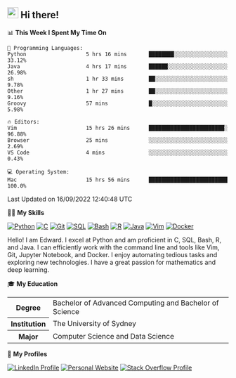 ## <a href="#"><img src="https://media.giphy.com/media/hvRJCLFzcasrR4ia7z/giphy.gif" width="25px" height="25px"></a> Hi there!

<!--START_SECTION:waka-->
📊 **This Week I Spent My Time On** 

```text
💬 Programming Languages: 
Python                   5 hrs 16 mins       ████████░░░░░░░░░░░░░░░░░   33.12% 
Java                     4 hrs 17 mins       ██████░░░░░░░░░░░░░░░░░░░   26.98% 
sh                       1 hr 33 mins        ██░░░░░░░░░░░░░░░░░░░░░░░   9.78% 
Other                    1 hr 27 mins        ██░░░░░░░░░░░░░░░░░░░░░░░   9.16% 
Groovy                   57 mins             █░░░░░░░░░░░░░░░░░░░░░░░░   5.98%

🔥 Editors: 
Vim                      15 hrs 26 mins      ████████████████████████░   96.88% 
Browser                  25 mins             ░░░░░░░░░░░░░░░░░░░░░░░░░   2.69% 
VS Code                  4 mins              ░░░░░░░░░░░░░░░░░░░░░░░░░   0.43%

💻 Operating System: 
Mac                      15 hrs 56 mins      █████████████████████████   100.0%

```


 Last Updated on 16/09/2022 12:40:48 UTC
<!--END_SECTION:waka-->

💪🏻 **My Skills**

[![Python](https://img.shields.io/badge/-Python-yellow?style=flat-square&logo=Python)](#)
[![C     ](https://img.shields.io/badge/-C-blue?style=flat-square&logo=C)](#)
[![Git   ](https://img.shields.io/badge/-Git-grey?style=flat-square&logo=Git)](#)
[![SQL   ](https://img.shields.io/badge/-SQL-grey?style=flat-square&logo=SQLite)](#)
[![Bash  ](https://img.shields.io/badge/-Bash-grey?style=flat-square&logo=GNU-Bash)](#)
[![R     ](https://img.shields.io/badge/-R-grey?style=flat-square&logo=R)](#)
[![Java  ](https://img.shields.io/badge/-Java-grey?style=flat-square&logo=OpenJDK)](#)
[![Vim   ](https://img.shields.io/badge/-Vim-grey?style=flat-square&logo=Vim)](#)
[![Docker](https://img.shields.io/badge/-Docker-grey?style=flat-square&logo=Docker)](#)

Hello! I am Edward. I excel at Python and am proficient in C, SQL, Bash, R, and
Java. I can efficiently work with the command line and tools like Vim, Git,
Jupyter Notebook, and Docker. I enjoy automating tedious tasks and exploring new
technologies. I have a great passion for mathematics and deep learning.

🎓 **My Education**

<table>
<tr>
    <th>Degree</th>
    <td>Bachelor of Advanced Computing and Bachelor of Science</td>
</tr>
<tr>
    <th>Institution</th>
    <td>The University of Sydney</td>
</tr>
<tr>
    <th>Major</th>
    <td>Computer Science and Data Science</td>
</tr>
</table>

🔗 **My Profiles**

[![LinkedIn Profile](https://img.shields.io/badge/-LinkedIn-blue?style=social&logo=LinkedIn)](https://www.linkedin.com/in/ziao-ji)
[![Personal Website](https://img.shields.io/badge/-Personal%20Website-blue?style=social&logo=Bootstrap)](https://jiziao.works)
[![Stack Overflow Profile](https://img.shields.io/badge/-Stack%20Overflow-blue?style=social&logo=StackOverflow)](https://stackoverflow.com/users/11658924/spearandshield)
